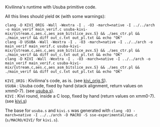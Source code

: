 Kivilinna's runtime with Usuba primitive code.  

All this lines should yield `OK` (with some warnings):  

```
clang -D KIVI_ORIG -Wall -Wextra -I . -O3 -march=native -I ../../arch -o main_verif main_verif.c usuba-kivi-mix/{stream.c,aes.c,aes_asm_bitslice_avx.S} && ./aes_ctr.pl && ./main_verif && diff out_c.txt out_pl.txt && echo "OK"
clang -D USUBA -Wall -Wextra -I . -O3 -march=native -I ../../arch -o main_verif main_verif.c usuba-kivi-mix/{stream.c,aes.c,aes_asm_bitslice_avx.S} && ./aes_ctr.pl && ./main_verif && diff out_c.txt out_pl.txt && echo "OK"
clang -D KIVI -Wall -Wextra -I . -O3 -march=native -I ../../arch -o main_verif main_verif.c usuba-kivi-mix/{stream.c,aes.c,aes_asm_bitslice_avx.S} && ./aes_ctr.pl && ./main_verif && diff out_c.txt out_pl.txt && echo "OK"
```

`KIVI_ORIG` : Kivilinna's code, as is. (see [kivi_orig.S](verif/aes/usuba-kivi-mix/kivi_orig.S)).  
`USUBA` : Usuba code, fixed by hand (stack alignment, return values on xmm0-7). (see [usuba.s](verif/aes/usuba-kivi-mix/usuba.s)).  
`KIVI` : Kivi round, inside a C loop, fixed by hand (return values on xmm0-7). (see [kivi.s](verif/aes/usuba-kivi-mix/kivi.s))  


The base for `usuba.s` and `kivi.s` was generated with `clang -O3 -march=native -I ../../arch -D MACRO -S sse-experimental/aes.c` (`s/MACRO/KIVI/` for `kivi.s`).
